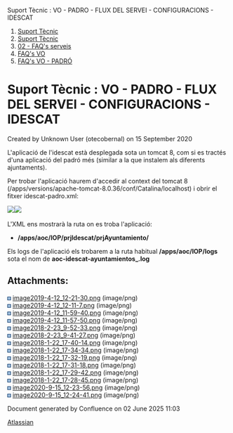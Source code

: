 Suport Tècnic : VO - PADRO - FLUX DEL SERVEI - CONFIGURACIONS - IDESCAT  

1.  [Suport Tècnic](index.html)
2.  [Suport Tècnic](13893782.html)
3.  [02 - FAQ's serveis](26313393.html)
4.  [FAQ's VO](28705575.html)
5.  [FAQ's VO - PADRÓ](28705583.html)

Suport Tècnic : VO - PADRO - FLUX DEL SERVEI - CONFIGURACIONS - IDESCAT
=======================================================================

Created by Unknown User (otecobernal) on 15 September 2020

L'aplicació de l'idescat està desplegada sota un tomcat 8, com si es tractés d'una aplicació del padró més (similar a la que instalem als diferents ajuntaments).

  

Per trobar l'aplicació haurem d'accedir al context del tomcat 8 (/apps/versions/apache-tomcat-8.0.36/conf/Catalina/localhost) i obrir el fitxer idescat-padro.xml:

![](attachments/41519012/41519025.png)![](attachments/41519012/41519026.png)

L'XML ens mostrarà la ruta on es troba l'aplicació:

*   **/apps/aoc/IOP/prjIdescat/prjAyuntamiento/**

  

Els logs de l'aplicació els trobarem a la ruta habitual **/apps/aoc/IOP/logs** sota el nom de **aoc-idescat-ayuntamientos\_.log**

Attachments:
------------

![](images/icons/bullet_blue.gif) [image2019-4-12\_12-21-30.png](attachments/41519012/41519013.png) (image/png)  
![](images/icons/bullet_blue.gif) [image2019-4-12\_12-11-7.png](attachments/41519012/41519014.png) (image/png)  
![](images/icons/bullet_blue.gif) [image2019-4-12\_11-59-40.png](attachments/41519012/41519015.png) (image/png)  
![](images/icons/bullet_blue.gif) [image2019-4-12\_11-57-50.png](attachments/41519012/41519016.png) (image/png)  
![](images/icons/bullet_blue.gif) [image2018-2-23\_9-52-33.png](attachments/41519012/41519017.png) (image/png)  
![](images/icons/bullet_blue.gif) [image2018-2-23\_9-41-27.png](attachments/41519012/41519018.png) (image/png)  
![](images/icons/bullet_blue.gif) [image2018-1-22\_17-40-14.png](attachments/41519012/41519019.png) (image/png)  
![](images/icons/bullet_blue.gif) [image2018-1-22\_17-34-34.png](attachments/41519012/41519020.png) (image/png)  
![](images/icons/bullet_blue.gif) [image2018-1-22\_17-32-19.png](attachments/41519012/41519021.png) (image/png)  
![](images/icons/bullet_blue.gif) [image2018-1-22\_17-31-18.png](attachments/41519012/41519022.png) (image/png)  
![](images/icons/bullet_blue.gif) [image2018-1-22\_17-29-42.png](attachments/41519012/41519023.png) (image/png)  
![](images/icons/bullet_blue.gif) [image2018-1-22\_17-28-45.png](attachments/41519012/41519024.png) (image/png)  
![](images/icons/bullet_blue.gif) [image2020-9-15\_12-23-56.png](attachments/41519012/41519025.png) (image/png)  
![](images/icons/bullet_blue.gif) [image2020-9-15\_12-24-41.png](attachments/41519012/41519026.png) (image/png)  

Document generated by Confluence on 02 June 2025 11:03

[Atlassian](http://www.atlassian.com/)